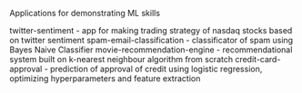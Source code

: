 Applications for demonstrating ML skills

twitter-sentiment  - app for making trading strategy of nasdaq stocks based on twitter sentiment
spam-email-classification - classificator of spam using Bayes Naive Classifier
movie-recommendation-engine - recommendational system built on k-nearest neighbour algorithm from scratch
credit-card-approval - prediction of approval of credit using logistic regression, optimizing hyperparameters and feature extraction
